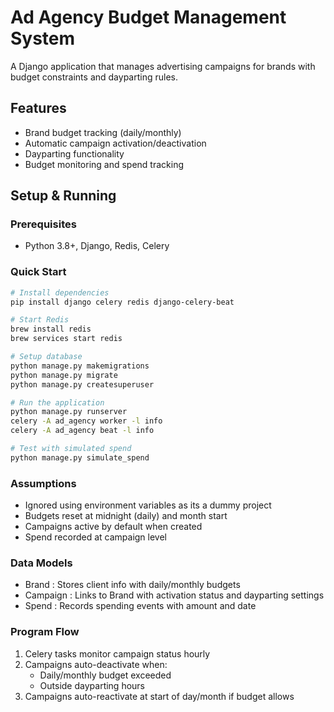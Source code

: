 # Ad Agency Budget Management System

A Django application that manages advertising campaigns for brands with budget constraints and dayparting rules.

## Features
- Brand budget tracking (daily/monthly)
- Automatic campaign activation/deactivation
- Dayparting functionality
- Budget monitoring and spend tracking

## Setup & Running

### Prerequisites
- Python 3.8+, Django, Redis, Celery

### Quick Start
```bash
# Install dependencies
pip install django celery redis django-celery-beat

# Start Redis
brew install redis
brew services start redis

# Setup database
python manage.py makemigrations
python manage.py migrate
python manage.py createsuperuser

# Run the application
python manage.py runserver
celery -A ad_agency worker -l info
celery -A ad_agency beat -l info

# Test with simulated spend
python manage.py simulate_spend
```

### Assumptions
- Ignored using environment variables as its a dummy project
- Budgets reset at midnight (daily) and month start
- Campaigns active by default when created
- Spend recorded at campaign level

### Data Models
- Brand : Stores client info with daily/monthly budgets
- Campaign : Links to Brand with activation status and dayparting settings
- Spend : Records spending events with amount and date

### Program Flow
1. Celery tasks monitor campaign status hourly
2. Campaigns auto-deactivate when:
   - Daily/monthly budget exceeded
   - Outside dayparting hours
3. Campaigns auto-reactivate at start of day/month if budget allows